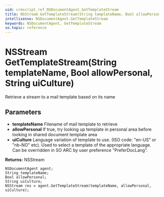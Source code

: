```yaml
---
uid: crmscript_ref_NSDocumentAgent_GetTemplateStream
title: NSStream GetTemplateStream(String templateName, Bool allowPersonal, String uiCulture)
intellisense: NSDocumentAgent.GetTemplateStream
keywords: NSDocumentAgent, GetTemplateStream
so.topic: reference
---
```


# NSStream GetTemplateStream(String templateName, Bool allowPersonal, String uiCulture)

Retrieve a stream to a mail template based on its name

## Parameters

* **templateName** Filename of mail template to retrieve
* **allowPersonal** If true, try looking up template in personal area before looking in shared document template area
* **uiCulture** Language variation of template to use. (ISO code: "en-US" or "nb-NO" etc). Used to select a template of the appropriate language. Can be overridden in SO ARC by user preference "PreferDocLang".

**Returns:** NSStream

```crmscript
NSDocumentAgent agent;
String templateName;
Bool allowPersonal;
String uiCulture;
NSStream res = agent.GetTemplateStream(templateName, allowPersonal, uiCulture);
```

